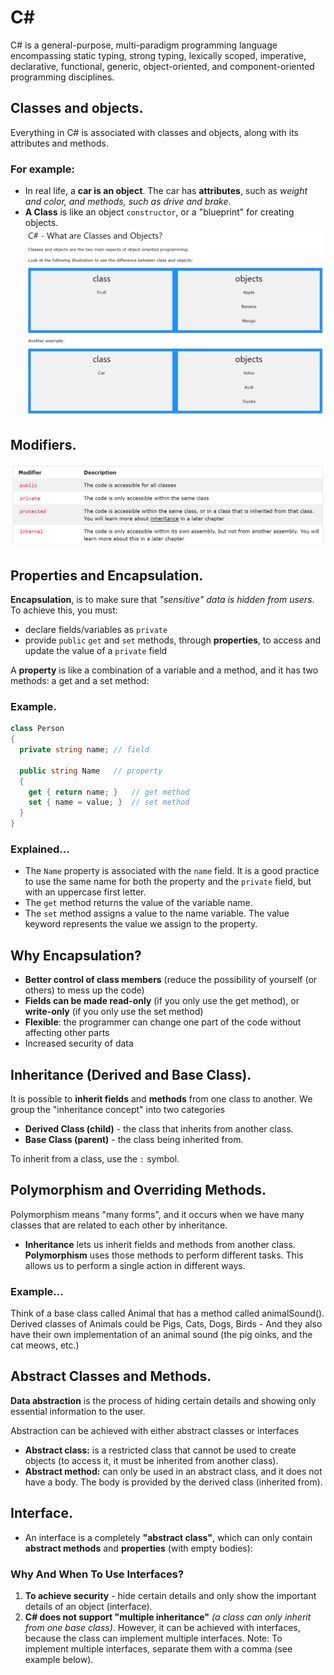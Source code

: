 # C#
C# is a general-purpose, multi-paradigm programming language encompassing static typing, strong typing, lexically scoped, imperative, declarative, functional, generic, object-oriented, and component-oriented programming disciplines.

## Classes and objects.
Everything in C# is associated with classes and objects, along with its attributes and methods. 
### For example: 
* In real life, a **car is an object**. The car has **attributes**, such as *weight and color, and methods, such as drive and brake*.
* **A Class** is like an object `constructor`, or a "blueprint" for creating objects.
![classes objects](imgs/classesNobjects.PNG)

## Modifiers.
![modifiers](imgs/modifiers.PNG)
## Properties and Encapsulation.
**Encapsulation**, is to make sure that *"sensitive" data is hidden from users*. To achieve this, you must:
* declare fields/variables as `private`
* provide `public` `get` and `set` methods, through **properties**, to access and update the value of a `private` field

A **property** is like a combination of a variable and a method, and it has two methods: a get and a set method:
### Example.
```c#
class Person
{
  private string name; // field

  public string Name   // property
  {
    get { return name; }   // get method
    set { name = value; }  // set method
  }
}
```
### Explained...
* The `Name` property is associated with the `name` field. It is a good practice to use the same name for both the property and the `private` field, but with an uppercase first letter.
* The `get` method returns the value of the variable name.
* The `set` method assigns a value to the name variable. The value keyword represents the value we assign to the property.

## Why Encapsulation?
* **Better control of class members** (reduce the possibility of yourself (or others) to mess up the code)
* **Fields can be made read-only** (if you only use the get method), or **write-only** (if you only use the set method)
* **Flexible**: the programmer can change one part of the code without affecting other parts
* Increased security of data

## Inheritance (Derived and Base Class).
It is possible to **inherit fields** and **methods** from one class to another. We group the "inheritance concept" into two categories
* **Derived Class (child)** - the class that inherits from another class.
* **Base Class (parent)** - the class being inherited from.

To inherit from a class, use the `:` symbol.

## Polymorphism and Overriding Methods.
Polymorphism means "many forms", and it occurs when we have many classes that are related to each other by inheritance.
*  **Inheritance** lets us inherit fields and methods from another class. **Polymorphism** uses those methods to perform different tasks. This allows us to perform a single action in different ways.
### Example...
Think of a base class called Animal that has a method called animalSound(). Derived classes of Animals could be Pigs, Cats, Dogs, Birds - And they also have their own implementation of an animal sound (the pig oinks, and the cat meows, etc.)

## Abstract Classes and Methods.
**Data abstraction** is the process of hiding certain details and showing only essential information to the user.

Abstraction can be achieved with either abstract classes or interfaces
* **Abstract class:** is a restricted class that cannot be used to create objects (to access it, it must be inherited from another class).
* **Abstract method:** can only be used in an abstract class, and it does not have a body. The body is provided by the derived class (inherited from).

## Interface.
* An interface is a completely **"abstract class"**, which can only contain **abstract methods** and **properties** (with empty bodies):

### Why And When To Use Interfaces?
1) **To achieve security** - hide certain details and only show the important details of an object (interface).
2) **C# does not support "multiple inheritance"** *(a class can only inherit from one base class)*. However, it can be achieved with interfaces, because the class can implement multiple interfaces. Note: To implement multiple interfaces, separate them with a comma (see example below).
